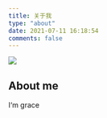 ```yaml
---
title: 关于我
type: "about"
date: 2021-07-11 16:18:54
comments: false
---
```


![](https://gitee.com/bitbw/my-gallery/raw/master/img/8490079.jpg)

## About me

I‘m grace

